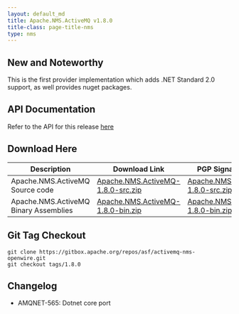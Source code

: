 ```yaml
---
layout: default_md
title: Apache.NMS.ActiveMQ v1.8.0 
title-class: page-title-nms
type: nms
---
```


New and Noteworthy
------------------

This is the first provider implementation which adds .NET Standard 2.0 support, as well provides nuget packages.

API Documentation
-----------------

Refer to the API for this release [here](../../../nms-api)

Download Here
-------------

Description|Download Link|PGP Signature File|Version
---|---|---|---
Apache.NMS.ActiveMQ Source code|[Apache.NMS.ActiveMQ-1.8.0-src.zip ](https://archive.apache.org/dist/activemq/apache-nms-activemq/1.8.0/Apache.NMS.ActiveMQ-1.8.0-src.zip)|[Apache.NMS.ActiveMQ-1.8.0-src.zip.asc](https://archive.apache.org/dist/activemq/apache-nms-activemq/1.8.0/Apache.NMS.ActiveMQ-1.8.0-src.zip.asc)|1.8.0
Apache.NMS.ActiveMQ Binary Assemblies|[Apache.NMS.ActiveMQ-1.8.0-bin.zip](https://archive.apache.org/dist/activemq/apache-nms-activemq/1.8.0/Apache.NMS.ActiveMQ-1.8.0-bin.zip)|[Apache.NMS.ActiveMQ-1.8.0-bin.zip.asc](https://archive.apache.org/dist/activemq/apache-nms-activemq/1.8.0/Apache.NMS.ActiveMQ-1.8.0-bin.zip.asc)|1.8.0

Git Tag Checkout
----------------

```
git clone https://gitbox.apache.org/repos/asf/activemq-nms-openwire.git
git checkout tags/1.8.0
```

Changelog
---------

- AMQNET-565: Dotnet core port
